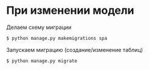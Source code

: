 
# При изменении модели

Делаем схему миграции
```bash
$ python manage.py makemigrations spa
```
Запускаем миграцию (создание/изменение таблиц)
```bash
$ python manage.py migrate
```